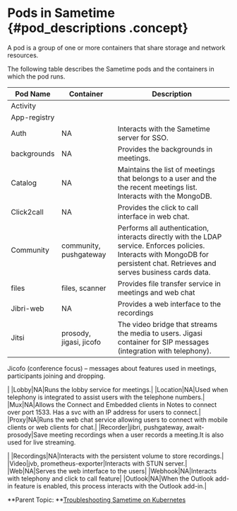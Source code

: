 # Pods in Sametime {#pod_descriptions .concept}

A pod is a group of one or more containers that share storage and network resources.

The following table describes the Sametime pods and the containers in which the pod runs.

|Pod Name|Container|Description|
|--------|---------|-----------|
|Activity| | |
|App-registry| | |
|Auth|NA|Interacts with the Sametime server for SSO.|
|backgrounds|NA|Provides the backgrounds in meetings.|
|Catalog|NA|Maintains the list of meetings that belongs to a user and the the recent meetings list. Interacts with the MongoDB.|
|Click2call|NA|Provides the click to call interface in web chat.|
|Community|community, pushgateway|Performs all authentication, interacts directly with the LDAP service. Enforces policies. Interacts with MongoDB for persistent chat. Retrieves and serves business cards data.|
|files|files, scanner|Provides file transfer service in meetings and web chat|
|Jibri-web|NA|Provides a web interface to the recordings|
|Jitsi|prosody, jigasi, jicofo|The video bridge that streams the media to users. Jigasi container for SIP messages \(integration with telephony\).

Jicofo \(conference focus\) – messages about features used in meetings, participants joining and dropping.

|
|Lobby|NA|Runs the lobby service for meetings.|
|Location|NA|Used when telephony is integrated to assist users with the telephone numbers.|
|Mux|NA|Allows the Connect and Embedded clients in Notes to connect over port 1533. Has a svc with an IP address for users to connect.|
|Proxy|NA|Runs the web chat service allowing users to connect with mobile clients or web clients for chat.|
|Recorder|jibri, pushgateway, await-prosody|Save meeting recordings when a user records a meeting.It is also used for live streaming.

|
|Recordings|NA|Interacts with the persistent volume to store recordings.|
|Video|jvb, prometheus-exporter|Interacts with STUN server.|
|Web|NA|Serves the web interface to the users|
|Webhook|NA|Interacts with telephony and click to call feature|
|Outlook|NA|When the Outlook add-in feature is enabled, this process interacts with the Outlook add-in.|

**Parent Topic:  **[Troubleshooting Sametime on Kubernetes](t_troubleshooting_sametime_kubernetes.md)

